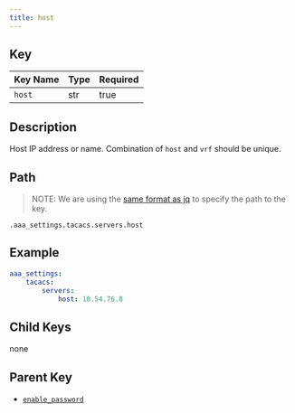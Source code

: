 ```yaml
---
title: host
---
```


## Key

Key Name | Type | Required
---------|------|---------
`host` | str | true

## Description

Host IP address or name.
Combination of `host` and `vrf` should be unique.

## Path

> NOTE: We are using the [same format as jq](https://jqlang.org/) to specify the path to the key.

`.aaa_settings.tacacs.servers.host`

## Example

```yaml
aaa_settings:
    tacacs:
        servers:
            host: 10.54.76.8
```

## Child Keys

none

## Parent Key

- [`enable_password`](../servers.md)
